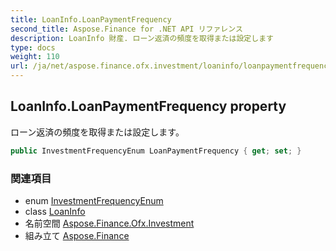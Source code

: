 ```yaml
---
title: LoanInfo.LoanPaymentFrequency
second_title: Aspose.Finance for .NET API リファレンス
description: LoanInfo 財産. ローン返済の頻度を取得または設定します
type: docs
weight: 110
url: /ja/net/aspose.finance.ofx.investment/loaninfo/loanpaymentfrequency/
---
```

## LoanInfo.LoanPaymentFrequency property

ローン返済の頻度を取得または設定します。

```csharp
public InvestmentFrequencyEnum LoanPaymentFrequency { get; set; }
```

### 関連項目

* enum [InvestmentFrequencyEnum](../../../aspose.finance.ofx/investmentfrequencyenum/)
* class [LoanInfo](../)
* 名前空間 [Aspose.Finance.Ofx.Investment](../../loaninfo/)
* 組み立て [Aspose.Finance](../../../)


